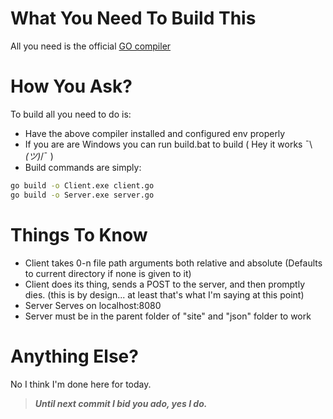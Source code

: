 # What You Need To Build This
All you need is the official [GO compiler](https://golang.org/dl/)

# How You Ask?
To build all you need to do is: 
* Have the above compiler installed and configured env properly
* If you are are Windows you can run build.bat to build ( Hey it works ¯\\_(ツ)_/¯ )
* Build commands are simply:

```bash
go build -o Client.exe client.go
go build -o Server.exe server.go
```

# Things To Know
* Client takes 0-n file path arguments both relative and absolute 
(Defaults to current directory if none is given to it)
* Client does its thing, sends a POST to the server, and then promptly dies.
(this is by design... at least that's what I'm saying at this point)
* Server Serves on localhost:8080 
* Server must be in the parent folder of "site" and "json" folder to work

# Anything Else?
No I think I'm done here for today.

> **_Until next commit I bid you ado, yes I do._**

